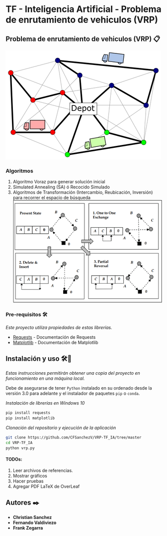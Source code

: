 # TF - Inteligencia Artificial - Problema de enrutamiento de vehiculos (VRP) #

## Problema de enrutamiento de vehiculos (VRP) 📋
![](./res/VehicleRoute.png)


### Algoritmos
1. Algoritmo Voraz para generar solución inicial
2. Simulated Annealing (SA) ó Recocido Simulado
3. Algoritmos de Transformación (Intercambio, Reubicación, Inversión) para recorrer el espacio de búsqueda
![](./res/generacionVecinos.PNG)


### Pre-requisitos 🛠️

_Este proyecto utiliza propiedades de estas librerías._ 

* [Requests](https://pandas.pydata.org/docs/) - Documentación de Requests
* [Matplotlib](https://numpy.org/doc/) - Documentación de Matplotlib


## Instalación y uso 🛠🔧
_Estas instrucciones permitirán obtener una copia del proyecto en funcionamiento en una máquina local._

Debe de asegurarse de tener `Python` instalado en su ordenado desde la versión 3.0 para adelante y el instalador de paquetes `pip` o `conda`.

_Instalación de librerías en Windows 10_

```bash
pip install requests
pip install matplotlib
```

_Clonación del repositorio y ejecución de la aplicación_

```bash
git clone https://github.com/CFSanchezV/VRP-TF_IA/tree/master
cd VRP-TF_IA
python vrp.py
```

#### TODOs:
1. Leer archivos de referencias.
2. Mostrar gráficos
3. Hacer pruebas
4. Agregar PDF LaTeX de OverLeaf


## Autores ✒️

* **Christian Sanchez** 
* **Fernando Valdiviezo** 
* **Frank Zegarra** 